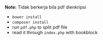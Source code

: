 **Note:** Tidak berkerja bila pdf dienkripsi

* `bower install`
* `composer install`
* run `pdf.php` to split pdf file
* read it through `index.php` with bookblock